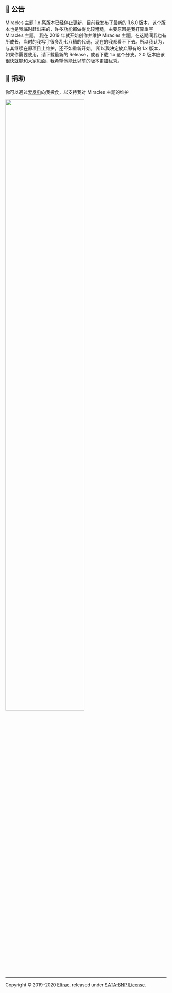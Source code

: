 ## 🚧 公告

Miracles 主题 1.x 系版本已经停止更新，目前我发布了最新的 1.6.0 版本，这个版本也是我临时赶出来的，许多功能都做得比较粗糙，主要原因是我打算重写 Miracles 主题。
我在 2019 年就开始创作并维护 Miracles 主题，在这期间我也有所成长，当时的我写了很多乱七八糟的代码，现在的我都看不下去。所以我认为，与其继续在原项目上维护，还不如重新开始。
所以我决定放弃原有的 1.x 版本，如果你需要使用，请下载最新的 Release，或者下载 1.x 这个分支。2.0 版本应该很快就能和大家见面，我希望他能比以前的版本更加优秀。

## 🎁 捐助

你可以通过[爱发电](https://afdian.net/@Eltrac)向我投食，以支持我对 Miracles 主题的维护

<img src="https://cdn.jsdelivr.com/gh/BigCoke233/miracles@1.5.4/alipay.png" width="70%">

---

Copyright &copy; 2019-2020 [Eltrac](https://github.com/BigCoke233), released under [SATA-BNP License](https://github.com/BigCoke233/miracles/blob/master/LICENSE).
